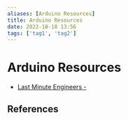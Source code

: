```yaml
---
aliases: [Arduino Resources]
title: Arduino Resources
date: 2022-10-18 13:56
tags: ['tag1', 'tag2']
---
```


# Arduino Resources

- [Last Minute Engineers -](https://lastminuteengineers.com/)

## References
